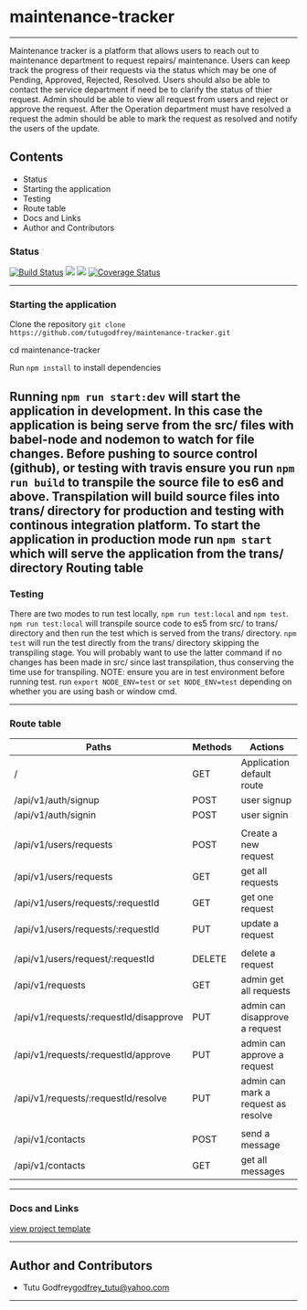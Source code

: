 # maintenance-tracker
---

Maintenance tracker is a platform that allows users to reach out to maintenance department to request repairs/ maintenance. Users can keep track the progress of their requests via the status which may be one of Pending, Approved, Rejected, Resolved. Users should also be able to contact the service department if need be to clarify the status of thier request. Admin should be able to view all request from users and reject or approve the request. After the Operation department must have resolved a request the admin should be able to mark the request as resolved and notify the users of the update.

## Contents

* Status
* Starting the application
* Testing
* Route table
* Docs and Links
* Author and Contributors

### Status

[![Build Status](https://www.travis-ci.org/tutugodfrey/maintenance-tracker.svg?branch=feature%2Fserver)](https://www.travis-ci.org/tutugodfrey/maintenance-tracker)
<a href="https://codeclimate.com/github/tutugodfrey/maintenance-tracker/maintainability"><img src="https://api.codeclimate.com/v1/badges/0f04e7782f92cbed6f5f/maintainability" /></a>
<a href="https://codeclimate.com/github/tutugodfrey/maintenance-tracker/test_coverage"><img src="https://api.codeclimate.com/v1/badges/0f04e7782f92cbed6f5f/test_coverage" /></a>
[![Coverage Status](https://coveralls.io/repos/github/tutugodfrey/maintenance-tracker/badge.svg?branch=157581278-chores%2FciIntegrations)](https://coveralls.io/github/tutugodfrey/maintenance-tracker?branch=157581278-chores%2FciIntegrations)

---

### Starting the application

Clone the repository `git clone https://github.com/tutugodfrey/maintenance-tracker.git`

cd maintenance-tracker

Run `npm install` to install dependencies

Running `npm run start:dev` will start the application in development. In this case the application is being serve from the src/ files with babel-node and nodemon to watch for file changes. Before pushing to source control (github), or testing with travis ensure you 
run `npm run build` to transpile the source file to es6 and above. Transpilation will build source files into trans/ directory for production and testing with continous integration platform.
To start the application in production mode run `npm start` which will serve the application from the trans/ directory
Routing table
---

### Testing

There are two modes to run test locally, `npm run test:local` and `npm test`. `npm run test:local` will transpile source code to es5 from src/ to trans/ directory and then run the test which is served from the trans/ directory. `npm test` will run the test directly from the trans/ directory skipping the transpiling stage. You will probably want to use the latter command if no changes has been made in src/ since last transpilation, thus conserving the time use for transpiling.
NOTE: ensure you are in test environment before running test. run `export NODE_ENV=test` or `set NODE_ENV=test` depending on whether you are using bash or window cmd.

---

### Route table

|                    Paths                     |          Methods          |                                     Actions                              |
| -------------------------------------------- | ------------------------- | ------------------------------------------------------------------------ |
| /                                            |  GET                      |  Application default route                                               |
| /api/v1/auth/signup                          |  POST                     |  user signup                                                             |
| /api/v1/auth/signin                          |  POST                     |  user signin                                                             |
|                                              |                           |                                                                          |
| /api/v1/users/requests                       |  POST                     |  Create a new request                                                    |
| /api/v1/users/requests                       |  GET                      |  get all requests                                                        |
| /api/v1/users/requests/:requestId            |  GET                      |  get one request                                                         |
| /api/v1/users/requests/:requestId            |  PUT                      |  update a request                                                        |
|                                              |                           |                                                                          |
| /api/v1/users/request/:requestId             |  DELETE                   |  delete a request                                                        |
| /api/v1/requests                             |  GET                      |  admin get all requests                                                  |
| /api/v1/requests/:requestId/disapprove       |  PUT                      |  admin can disapprove a request                                          |
| /api/v1/requests/:requestId/approve          |  PUT                      |  admin can approve a request                                             |
| /api/v1/requests/:requestId/resolve          |  PUT                      |  admin can mark a request as resolve                                     |
|                                              |                           |                                                                          |
| /api/v1/contacts                             |  POST                     |  send a message                                                          |
| /api/v1/contacts                             |  GET                      |  get all messages                                                        | 

---

### Docs and Links

[view project template](https://tutugodfrey.github.io/maintenance-tracker/)

---

## Author and Contributors

- Tutu Godfrey<godfrey_tutu@yahoo.com>

---